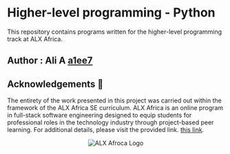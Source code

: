 # Higher-level programming - Python

This repository contains programs written for the higher-level programming
track at ALX Africa. 



## Author : **Ali A** [a1ee7](https://github.com/a1ee7)



## Acknowledgements :pray:

The entirety of the work presented in this project was carried out within the framework of the ALX Africa SE curriculum. ALX Africa is an online program in full-stack software engineering designed to equip students for professional roles in the technology industry through project-based peer learning. For additional details, please visit the provided link.
[this link](https://www.alxafrica.com//).

<p align="center">
  <img src="http://www.alxafrica.com/wp-content/uploads/2022/01/header-logo.png"
       alt="ALX Afroca Logo"
  >
</p>